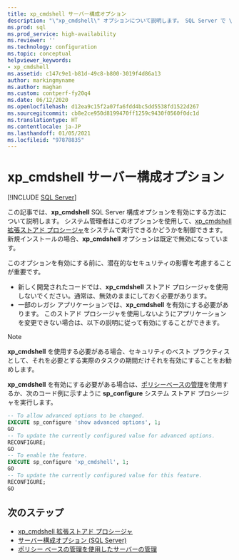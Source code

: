```yaml
---
title: xp_cmdshell サーバー構成オプション
description: "\"xp_cmdshell\" オプションについて説明します。 SQL Server で \"xp_cmdshell\" 拡張ストアド プロシージャを実行できるかどうかが、これによってどのように制御されるかを確認します。 これを有効にする方法について説明します。"
ms.prod: sql
ms.prod_service: high-availability
ms.reviewer: ''
ms.technology: configuration
ms.topic: conceptual
helpviewer_keywords:
- xp_cmdshell
ms.assetid: c147c9e1-b81d-49c8-b800-3019f4d86a13
author: markingmyname
ms.author: maghan
ms.custom: contperf-fy20q4
ms.date: 06/12/2020
ms.openlocfilehash: d12ea9c15f2a07fa6fdd4bc5dd5538fd1522d267
ms.sourcegitcommit: cb8e2ce950d8199470ff1259c9430f0560f0dc1d
ms.translationtype: HT
ms.contentlocale: ja-JP
ms.lasthandoff: 01/05/2021
ms.locfileid: "97878835"
---
```

# <a name="xp_cmdshell-server-configuration-option"></a>xp_cmdshell サーバー構成オプション

 [!INCLUDE [SQL Server](../../includes/applies-to-version/sqlserver.md)]

この記事では、**xp_cmdshell** SQL Server 構成オプションを有効にする方法について説明します。 システム管理者はこのオプションを使用して、[xp_cmdshell 拡張ストアド プロシージャ](../../relational-databases/system-stored-procedures/xp-cmdshell-transact-sql.md)をシステムで実行できるかどうかを制御できます。 新規インストールの場合、**xp_cmdshell** オプションは既定で無効になっています。

このオプションを有効にする前に、潜在的なセキュリティの影響を考慮することが重要です。

- 新しく開発されたコードでは、**xp_cmdshell** ストアド プロシージャを使用しないでください。通常は、無効のままにしておく必要があります。
- 一部のレガシ アプリケーションでは、**xp_cmdshell** を有効にする必要があります。 このストアド プロシージャを使用しないようにアプリケーションを変更できない場合は、以下の説明に従って有効にすることができます。

> [!NOTE]  
> **xp_cmdshell** を使用する必要がある場合、セキュリティのベスト プラクティスとして、それを必要とする実際のタスクの期間だけそれを有効にすることをお勧めします。

**xp_cmdshell** を有効にする必要がある場合は、[ポリシーベースの管理](../../relational-databases/policy-based-management/administer-servers-by-using-policy-based-management.md)を使用するか、次のコード例に示すように **sp_configure** システム ストアド プロシージャを実行します。  
  
``` sql
-- To allow advanced options to be changed.  
EXECUTE sp_configure 'show advanced options', 1;  
GO  
-- To update the currently configured value for advanced options.  
RECONFIGURE;  
GO  
-- To enable the feature.  
EXECUTE sp_configure 'xp_cmdshell', 1;  
GO  
-- To update the currently configured value for this feature.  
RECONFIGURE;  
GO  
```  
  
## <a name="next-steps"></a>次のステップ

- [xp_cmdshell 拡張ストアド プロシージャ](../../relational-databases/system-stored-procedures/xp-cmdshell-transact-sql.md)
- [サーバー構成オプション (SQL Server)](server-configuration-options-sql-server.md)
- [ポリシー ベースの管理を使用したサーバーの管理](../../relational-databases/policy-based-management/administer-servers-by-using-policy-based-management.md)  
